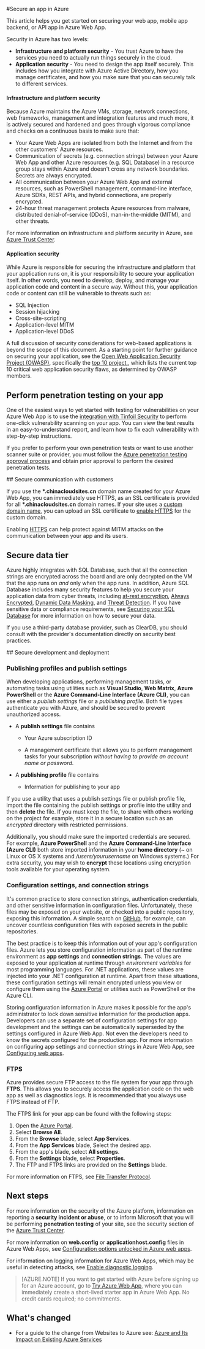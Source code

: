 <properties
	pageTitle="Secure an app in Azure Web App"
	description="Learn how to secure a web app, mobile app backend, or API app in Azure Web App."
	services="app-service"
	documentationCenter=""
	authors="cephalin"
	manager="wpickett"
	editor=""/>

<tags
	ms.service="app-service"
	ms.date="01/12/2016"
	wacn.date=""/>


#Secure an app in Azure

This article helps you get started on securing your web app, mobile app backend, or API app in Azure Web App. 

Security in Azure has two levels: 

- **Infrastructure and platform security** - You trust Azure to have the services you need to actually run things securely in the cloud.
- **Application security** - You need to design the app itself securely. This includes how you integrate with Azure Active Directory, how you manage certificates, and how you make sure that you can securely talk to different services. 

#### Infrastructure and platform security
Because Azure maintains the Azure VMs, storage, network connections, web frameworks, management and integration features and much more, it is actively secured and hardened and goes 
through vigorous compliance and checks on a continuous basis to make sure that:

- Your Azure Web Apps are isolated from both the Internet and from the other customers' Azure resources.
- Communication of secrets (e.g. connection strings) between your Azure Web App and other Azure resources (e.g. SQL Database) in a resource group stays within Azure and doesn't cross any network boundaries. Secrets are 
always encrypted.
- All communication between your Azure Web App and external resources, such as PowerShell management, command-line interface, Azure SDKs, REST APIs, and hybrid connections, are properly encrypted.
- 24-hour threat management protects Azure resources from malware, distributed denial-of-service (DDoS), man-in-the-middle (MITM), and other threats. 

For more information on infrastructure and platform security in Azure, see [Azure Trust Center](/support/trust-center/security/).

#### Application security

While Azure is responsible for securing the infrastructure and platform that your application runs on, it is your responsibility to secure your application itself. In other words, you need to develop, deploy, and manage your
application code and content in a secure way. Without this, your application code or content can still be vulnerable to threats such as:

- SQL Injection
- Session hijacking
- Cross-site-scripting
- Application-level MITM
- Application-level DDoS

A full discussion of security considerations for web-based applications is beyond the scope of this document. As a starting point for further guidance on securing your application,
see the [Open Web Application Security Project (OWASP)](https://www.owasp.org/index.php/Main_Page), specifically the [top 10 project.](https://www.owasp.org/index.php/Category:OWASP_Top_Ten_Project), 
which lists the current top 10 critical web application security flaws, as determined by OWASP members.

## Perform penetration testing on your app

One of the easiest ways to yet started with testing for vulnerabilities on your Azure Web App is to use the [integration with Tinfoil Security](/blog/web-vulnerability-scanning-for-azure-app-service-powered-by-tinfoil-security/)
to perform one-click vulnerability scanning on your app. You can view the test results in an easy-to-understand report, and learn how to fix each vulnerability with step-by-step instructions.

If you prefer to perform your own penetration tests or want to use another scanner suite or provider, you must follow the [Azure penetration testing approval process](https://security-forms.azure.com/penetration-testing/terms) and 
obtain prior approval to perform the desired penetration tests.

##<a name="https"></a> Secure communication with customers

If you use the **\*.chinacloudsites.cn** domain name created for your Azure Web App, you can immediately use HTTPS, as an SSL certificate is provided for all **\*.chinacloudsites.cn** domain names. If your site uses a [custom domain name](/documentation/articles/web-sites-custom-domain-name/), you can upload an SSL certificate to [enable HTTPS](/documentation/articles/web-sites-configure-ssl-certificate/) for the custom domain.

Enabling [HTTPS](https://en.wikipedia.org/wiki/HTTPS) can help protect against MITM attacks on the communication between your app and its users.

## Secure data tier

Azure highly integrates with SQL Database, such that all the connection strings are encrypted across the board and are only decrypted on the VM that the app runs on *and* only when the app runs. 
In addition, Azure SQL Database includes many security features to help you secure your application data from cyber threats, including 
[at-rest encryption](https://msdn.microsoft.com/zh-cn/library/dn948096.aspx), [Always Encrypted](https://msdn.microsoft.com/zh-cn/library/mt163865.aspx),
[Dynamic Data Masking](/documentation/articles/sql-database-dynamic-data-masking-get-started/), and [Threat Detection](/documentation/articles/sql-database-threat-detection-get-started/). 
If you have sensitive data or compliance requirements, see [Securing your SQL Database](/documentation/articles/sql-database-security/) for more information on how to secure 
your data.

If you use a third-party database provider, such as ClearDB, you should consult with the provider's documentation directly on security best practices.  

##<a name="develop"></a> Secure development and deployment

### Publishing profiles and publish settings

When developing applications, performing management tasks, or automating tasks using utilities such as **Visual Studio**, **Web Matrix**, **Azure PowerShell** or the **Azure Command-Line Interface (Azure CLI)**, you can use either 
a *publish settings* file or a *publishing profile*. Both file types authenticate you with Azure, and should be secured to prevent unauthorized access.

* A **publish settings** file contains

	* Your Azure subscription ID

	* A management certificate that allows you to perform management tasks for your subscription *without having to provide an account name or password*.

* A **publishing profile** file contains

	* Information for publishing to your app

If you use a utility that uses a publish settings file or publish profile file, import the file containing the publish settings or profile into the utility and then **delete** the file. If you must keep the file, to share with 
others working on the project for example, store it in a secure location such as an *encrypted* directory with restricted permissions.

Additionally, you should make sure the imported credentials are secured. For example, **Azure PowerShell** and the **Azure Command-Line Interface (Azure CLI)** both store imported information in your **home directory** 
(*~* on Linux or OS X systems and */users/yourusername* on Windows systems.) For extra security, you may wish to **encrypt** these locations using encryption tools available for your operating system.

### Configuration settings, and connection strings
It's common practice to store connection strings, authentication credentials, and other sensitive information in configuration files. Unfortunately, these files may be exposed on your website, or checked into a public repository, 
exposing this information. A simple search on [GitHub](https://github.com), for example, can uncover countless configuration files with exposed secrets in the public repositories.

The best practice is to keep this information out of your app's configuration files. Azure lets you store configuration information as part of the runtime environment as **app settings** and **connection strings**. The values 
are exposed to your application at runtime through *environment variables* for most programming languages. For .NET applications, these values are injected into your .NET configuration at runtime. Apart from these situations, these
configuration settings will remain encrypted unless you view or configure them using the [Azure Portal](https://portal.azure.cn) or utilities such as PowerShell or the Azure CLI. 

Storing configuration information in Azure makes it possible for the app's administrator to lock down sensitive information for the production apps. Developers can use a separate set of configuration settings
for app development and the settings can be automatically superseded by the settings configured in Azure Web App. Not even the developers need to know the secrets configured for the production app. For more information on 
configuring app settings and connection strings in Azure Web App, see [Configuring web apps](/documentation/articles/web-sites-configure/).

### FTPS

Azure provides secure FTP access to the file system for your app through **FTPS**. This allows you to securely access the application code on the web app as well as diagnostics logs. It is recommended that you
always use FTPS instead of FTP. 

The FTPS link for your app can be found with the following steps:

1. Open the [Azure Portal](https://portal.azure.cn).
2. Select **Browse All**.
3. From the **Browse** blade, select **App Services**.
4. From the **App Services** blade, Select the desired app.
5. From the app's blade, select **All settings**.
6. From the **Settings** blade, select **Properties**.
7. The FTP and FTPS links are provided on the **Settings** blade. 

For more information on FTPS, see [File Transfer Protocol](http://en.wikipedia.org/wiki/File_Transfer_Protocol).

## Next steps

For more information on the security of the Azure platform, information on reporting a **security incident or abuse**, or to inform Microsoft that you will be performing **penetration testing** of your site, see the security section of the [Azure Trust Center](https://azure.microsoft.com/support/trust-center/security/).

For more information on **web.config** or **applicationhost.config** files in Azure Web Apps, see [Configuration options unlocked in Azure web apps](https://azure.microsoft.com/blog/2014/01/28/more-to-explore-configuration-options-unlocked-in-windows-azure-web-sites/).

For information on logging information for Azure Web Apps, which may be useful in detecting attacks, see [Enable diagnostic logging](/documentation/articles/web-sites-enable-diagnostic-log/).

>[AZURE.NOTE] If you want to get started with Azure before signing up for an Azure account, go to [Try Azure Web App](https://tryappservice.azure.com/), where you can immediately create a short-lived starter app in Azure Web App. No credit cards required; no commitments.

## What's changed

* For a guide to the change from Websites to Azure see: [Azure and Its Impact on Existing Azure Services](/documentation/services/web-sites/)
